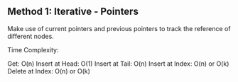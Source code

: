 ## Method 1: Iterative - Pointers

Make use of current pointers and previous pointers to track the reference of different nodes.

Time Complexity:

Get: O(n)
Insert at Head: O(1)
Insert at Tail: O(n)
Insert at Index: O(n) or O(k)
Delete at Index: O(n) or O(k)


